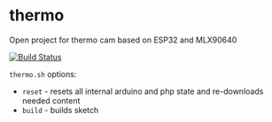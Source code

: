 # thermo
Open project for thermo cam based on ESP32 and MLX90640

[![Build Status](https://travis-ci.com/paveldhq/thermo.svg?branch=master)](https://travis-ci.com/paveldhq/thermo)

`thermo.sh` options:
 - `reset` - resets all internal arduino and php state and re-downloads needed content
 - `build` - builds sketch

